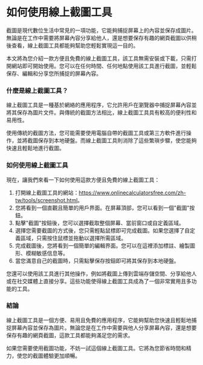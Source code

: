 如何使用線上截圖工具
==========

截圖是現代數位生活中常見的一項功能，它能夠捕捉屏幕上的內容並保存成圖片。無論是在工作中需要將屏幕內容分享給他人，還是想要保存有趣的網頁截圖以供稍後查看，線上截圖工具都能夠幫助您輕鬆實現這一目的。

本文將為您介紹一款方便且免費的線上截圖工具，該工具無需安裝或下載，只需打開網站即可開始使用。您可以在任何時間、任何地點使用該工具進行截圖，並輕鬆保存、編輯和分享您所捕捉的屏幕內容。

### 什麼是線上截圖工具？

線上截圖工具是一種基於網絡的應用程序，它允許用戶在瀏覽器中捕捉屏幕內容並將其保存為圖片文件。與傳統的截圖方法相比，線上截圖工具具有較高的便利性和易用性。

使用傳統的截圖方法，您可能需要使用電腦自帶的截圖工具或第三方軟件進行操作，並將截圖保存到本地硬盤。而線上截圖工具則消除了這些繁瑣步驟，使您能夠快速且輕鬆地進行截圖。

### 如何使用線上截圖工具

現在，讓我們來看一下如何使用這款方便且免費的線上截圖工具：

1. 打開線上截圖工具的網站：<https://www.onlinecalculatorsfree.com/zh-tw/tools/screenshot.html>。
2. 您將看到一個直觀且簡單的用戶界面。在屏幕頂部，您可以看到一個"截圖"按鈕。
3. 點擊"截圖"按鈕後，您可以選擇截取整個屏幕、當前窗口或自定義區域。
4. 選擇您需要截圖的方式後，您只需輕點鼠標即可完成截圖。如果您選擇了自定義區域，只需按住鼠標並拖動以選擇所需區域。
5. 完成截圖後，您將看到一個簡單的編輯界面。您可以在這裡添加標註、繪製圖形、模糊敏感信息等。
6. 當您滿意自己的截圖時，只需點擊保存按鈕即可將其保存到本地硬盤。

您還可以使用該工具進行其他操作，例如將截圖上傳到雲端存儲空間、分享給他人或在社交媒體上直接分享。這些功能使得線上截圖工具成為了一個非常實用且多功能的工具。

### 結論

線上截圖工具是一個方便、易用且免費的應用程序，它能夠幫助您快速且輕鬆地捕捉屏幕內容並保存為圖片。無論您是在工作中需要與他人分享屏幕內容，還是想要保存有趣的網頁截圖，這款工具都能夠滿足您的需求。

如果您需要使用截圖功能，不妨一試這個線上截圖工具。它將為您節省時間和精力，使您的截圖體驗更加順暢。